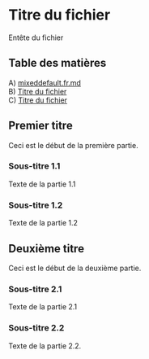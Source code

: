 # <a name="h2"></a>Titre du fichier

Entête du fichier

## <a name="toc"></a>Table des matières

A) [mixeddefault.fr.md](mixeddefault.fr.md)<br />
B) [Titre du fichier](endspace.fr.md#h1)<br />
C) [Titre du fichier](example.fr.md#h2)

## <a name="h3"></a>Premier titre

Ceci est le début de la première partie.

### <a name="h4"></a>Sous-titre 1.1

Texte de la partie 1.1

### <a name="h5"></a>Sous-titre 1.2

Texte de la partie 1.2

## <a name="h6"></a>Deuxième titre

Ceci est le début de la deuxième partie.

### <a name="h7"></a>Sous-titre 2.1

Texte de la partie 2.1

### <a name="h8"></a>Sous-titre 2.2

Texte de la partie 2.2.
